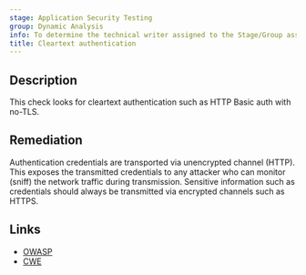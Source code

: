 ```yaml
---
stage: Application Security Testing
group: Dynamic Analysis
info: To determine the technical writer assigned to the Stage/Group associated with this page, see https://handbook.gitlab.com/handbook/product/ux/technical-writing/#assignments
title: Cleartext authentication
---
```


## Description

This check looks for cleartext authentication such as HTTP Basic auth with no-TLS.

## Remediation

Authentication credentials are transported via unencrypted channel (HTTP). This exposes the transmitted credentials to any attacker who can monitor (sniff) the network traffic during transmission. Sensitive information such as credentials should always be transmitted via encrypted channels such as HTTPS.

## Links

- [OWASP](https://owasp.org/Top10/A02_2021-Cryptographic_Failures/)
- [CWE](https://cwe.mitre.org/data/definitions/319.html)
